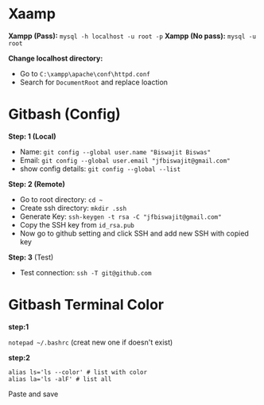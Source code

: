# Xaamp

**Xampp (Pass):** `mysql -h localhost -u root -p`
**Xampp (No pass):** `mysql -u root`

**Change localhost directory:**

- Go to `C:\xampp\apache\conf\httpd.conf`
- Search for `DocumentRoot` and replace loaction

# Gitbash (Config)

**Step: 1 (Local)**

- Name: `git config --global user.name "Biswajit Biswas"`
- Email: `git config --global user.email "jfbiswajit@gmail.com"`
- show config details: `git config --global --list`

**Step: 2 (Remote)**

- Go to root directory: `cd ~`
- Create ssh directory: `mkdir .ssh`
- Generate Key: `ssh-keygen -t rsa -C "jfbiswajit@gmail.com"`
- Copy the SSH key from `id_rsa.pub`
- Now go to github setting and click SSH and add new SSH with copied key

**Step: 3** (Test)

- Test connection: `ssh -T git@github.com`

# Gitbash Terminal Color

**step:1**

`notepad ~/.bashrc` (creat new one if doesn't exist)

**step:2**

    alias ls='ls --color' # list with color
    alias la='ls -alF' # list all

Paste and save
